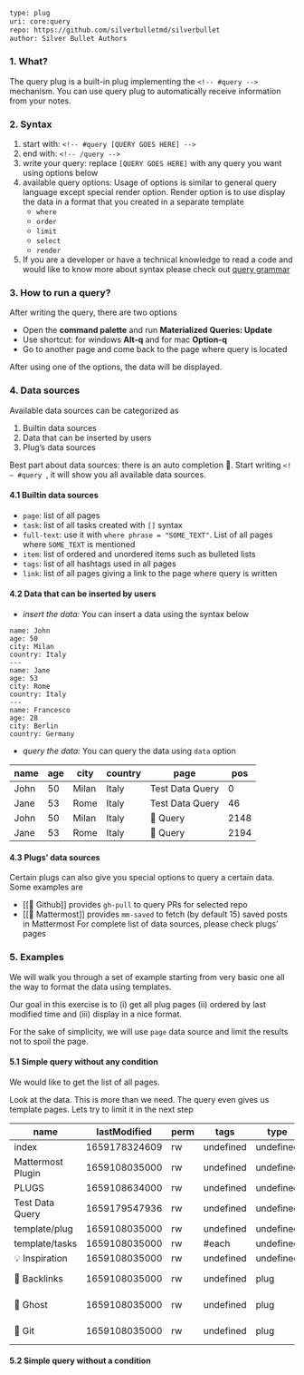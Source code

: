 ```meta
type: plug
uri: core:query
repo: https://github.com/silverbulletmd/silverbullet
author: Silver Bullet Authors
```

### 1. What?
The query plug is a built-in plug implementing the `<!-- #query -->` mechanism. You can use query plug to automatically receive information from your notes.

### 2. Syntax
1. start with: `<!-- #query [QUERY GOES HERE] -->`
2. end with: `<!-- /query -->`
3. write your query: replace `[QUERY GOES HERE]` with any query you want using options below
4. available query options: Usage of options is similar to general query language except special render option. Render option is to use display the data in a format that you created in a separate template
   * `where`
   * `order`
   * `limit`
   * `select`
   * `render`
5. If you are a developer or have a technical knowledge to read a code and would like to know more about syntax please check out [query grammar](https://github.com/silverbulletmd/silverbullet/blob/main/packages/plugs/query/query.grammar)

### 3. How to run a query?
After writing the query, there are two options
* Open the **command palette** and run **Materialized Queries: Update**
* Use shortcut: for windows **Alt-q** and for mac **Option-q**
* Go to another page and come back to the page where query is located

After using one of the options, the data will be displayed.

### 4. Data sources
Available data sources can be categorized as
1. Builtin data sources
2. Data that can be inserted by users
3. Plug’s data sources

Best part about data sources: there is an auto completion 🎉. Start writing `<!— #query `, it will show you all available data sources.  

#### 4.1 Builtin data sources
* `page`: list of all pages
* `task`: list of all tasks created with `[]` syntax
* `full-text`: use it with `where phrase = "SOME_TEXT"`. List of all pages where `SOME_TEXT` is mentioned
* `item`: list of ordered and unordered items such as bulleted lists
* `tags`: list of all hashtags used in all pages
* `link`: list of all pages giving a link to the page where query is written

#### 4.2 Data that can be inserted by users
* *insert the data:* You can insert a data using the syntax below
```data
name: John
age: 50
city: Milan
country: Italy
---
name: Jane
age: 53
city: Rome
country: Italy
---
name: Francesco
age: 28
city: Berlin
country: Germany
```
* *query the data:* You can query the data using `data` option
<!-- #query data where age > 20 and country = "Italy" -->
|name|age|city |country|page           |pos |
|----|--|-----|-----|---------------|----|
|John|50|Milan|Italy|Test Data Query|0   |
|Jane|53|Rome |Italy|Test Data Query|46  |
|John|50|Milan|Italy|🔌 Query       |2148|
|Jane|53|Rome |Italy|🔌 Query       |2194|
<!-- /query -->
 
#### 4.3 Plugs’ data sources
Certain plugs can also give you special options to query a certain data. Some examples are 
* [[🔌 Github]] provides `gh-pull` to query PRs for selected repo
* [[🔌 Mattermost]] provides `mm-saved` to fetch (by default 15) saved posts in Mattermost
For complete list of data sources, please check plugs’ pages

### 5. Examples
We will walk you through a set of example starting from very basic one all the way to format the data using templates. 

Our goal in this exercise is to (i) get all plug pages (ii) ordered by last modified time and (iii) display in a nice format.

For the sake of simplicity, we will use `page` data source and limit the results not to spoil the page.

#### 5.1 Simple query without any condition
We would like to get the list of all pages. 

Look at the data. This is more than we need. The query even gives us template pages. Lets try to limit it in the next step
<!-- #query page limit 10 -->
|name             |lastModified |perm|tags |type|uri                                                       |repo                                                 |author        |
|--|--|--|--|--|--|--|--|
|index            |1659178324609|rw|undefined|undefined|undefined                                                 |undefined                                            |undefined     |
|Mattermost Plugin|1659108035000|rw|undefined|undefined|undefined                                                 |undefined                                            |undefined     |
|PLUGS            |1659108634000|rw|undefined|undefined|undefined                                                 |undefined                                            |undefined     |
|Test Data Query  |1659179547936|rw|undefined|undefined|undefined                                                 |undefined                                            |undefined     |
|template/plug    |1659108035000|rw|undefined|undefined|undefined                                                 |undefined                                            |undefined     |
|template/tasks   |1659108035000|rw|#each|undefined|undefined                                                 |undefined                                            |undefined     |
|💡 Inspiration   |1659108035000|rw|undefined|undefined|undefined                                                 |undefined                                            |undefined     |
|🔌 Backlinks     |1659108035000|rw|undefined|plug|ghr:Willyfrog/silverbullet-backlinks                      |https://github.com/Willyfrog/silverbullet-backlinks  |Guillermo Vayá|
|🔌 Ghost         |1659108035000|rw|undefined|plug|github:silverbulletmd/silverbullet-ghost/ghost.plug.json  |https://github.com/silverbulletmd/silverbullet-ghost |Zef Hemel     |
|🔌 Git           |1659108035000|rw|undefined|plug|github:silverbulletmd/silverbullet-github/github.plug.json|https://github.com/silverbulletmd/silverbullet-github|Zef Hemel     |
<!-- /query -->

#### 5.2 Simple query without a condition
